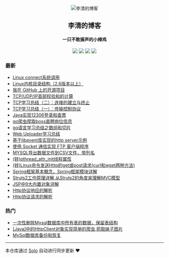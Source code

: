 <p align="center"><img alt="李清的博客" src="http://liqing.info/images/my_logo.png"></p><h2 align="center">
李清的博客
</h2>

<h4 align="center">一只不敢揍声的小辣鸡</h4>
<p align="center"><a title="李清的博客" target="_blank" href="https://github.com/liqing455/solo-blog"><img src="https://img.shields.io/github/last-commit/liqing455/solo-blog.svg?style=flat-square&color=FF9900"></a>
<a title="GitHub repo size in bytes" target="_blank" href="https://github.com/liqing455/solo-blog"><img src="https://img.shields.io/github/repo-size/liqing455/solo-blog.svg?style=flat-square"></a>
<a title="Solo Version" target="_blank" href="https://github.com/b3log/solo/releases"><img src="https://img.shields.io/badge/solo-3.6.4-f1e05a.svg?style=flat-square&color=blueviolet"></a>
<a title="Hits" target="_blank" href="https://github.com/b3log/hits"><img src="https://hits.b3log.org/liqing455/solo-blog.svg"></a></p>

### 最新

* [Linux connect系统调用](http://www.liqing.info/liqing_blog/articles/2019/10/14/1571050733057.html)
* [Linux内核目录结构（2.6版本以上）](http://www.liqing.info/liqing_blog/articles/2019/10/14/1571021883579.html)
* [我在 GitHub 上的开源项目](http://www.liqing.info/liqing_blog/my-github-repos)
* [TCP/UDP/IP首部校验和的计算](http://www.liqing.info/liqing_blog/articles/2019/09/04/1567583588708.html)
* [TCP学习总结（二）：连接的建立与终止](http://www.liqing.info/liqing_blog/articles/2019/09/02/1567425259079.html)
* [TCP学习总结（一）：传输控制协议](http://www.liqing.info/liqing_blog/articles/2019/09/02/1567410167195.html)
* [Java实现12306登录和查票](http://www.liqing.info/liqing_blog/articles/2019/08/15/1566540982874.html)
* [go爬虫爬取boss直聘岗位信息](http://www.liqing.info/liqing_blog/articles/2019/07/25/1566534021600.html)
* [ go语言学习总结之数组和切片](http://www.liqing.info/liqing_blog/articles/2019/07/11/1566533772553.html)
* [ Web Uploader学习总结](http://www.liqing.info/liqing_blog/articles/2018/12/14/1566533647865.html)
* [基于libevent库实现的http server示例](http://www.liqing.info/liqing_blog/articles/2018/08/31/1566533072126.html)
* [使用 Socket 通信实现 FTP 客户端程序](http://www.liqing.info/liqing_blog/articles/2018/08/22/1566532603707.html)
* [MYSQL导出数据文件到CSV文件，带列名](http://www.liqing.info/liqing_blog/articles/2018/08/22/1566531728864.html)
* [(转)pthread_attr_init线程属性](http://www.liqing.info/liqing_blog/articles/2018/08/21/1566531676412.html)
* [(转)Linux命令发送Http的get或post请求(curl和wget两种方法)](http://www.liqing.info/liqing_blog/articles/2018/08/14/1566530630667.html)
* [Spring框架基本概念，Spring框架模块详解](http://www.liqing.info/liqing_blog/articles/2017/07/23/1566529879273.html)
* [Struts2工作原理详解,从Struts2的角度来理解MVC模型](http://www.liqing.info/liqing_blog/articles/2017/06/26/1566529628280.html)
* [JSP中9大内置对象详解](http://www.liqing.info/liqing_blog/articles/2017/06/18/1566476510473.html)
* [Http协议响应的解析](http://www.liqing.info/liqing_blog/articles/2017/06/10/1566476026117.html)
* [Http协议请求的解析](http://www.liqing.info/liqing_blog/articles/2017/05/30/1566475714790.html)

### 热门

* [一次性删除Mysql数据库中所有表的数据，保留表结构](http://www.liqing.info/liqing_blog/articles/2017/02/22/1566469212235.html)
* [[Java]中的HttpClient对象实现简单的爬虫,抓取妹子图片](http://www.liqing.info/liqing_blog/articles/2017/05/24/1566474539794.html)
* [MySql数据库备份和恢复](http://www.liqing.info/liqing_blog/articles/2017/05/21/1566468251780.html)



---

本仓库通过 [Solo](https://github.com/b3log/solo) 自动进行同步更新 ❤️ 